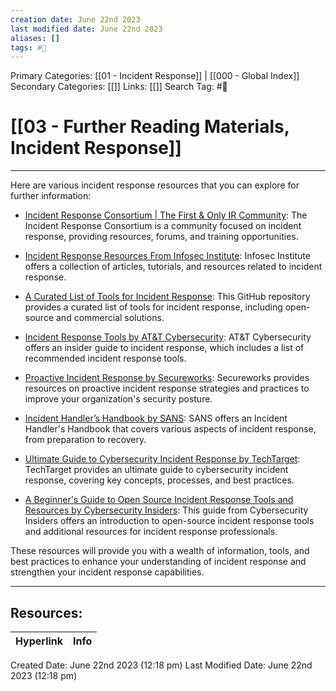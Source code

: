 ```yaml
---
creation date: June 22nd 2023
last modified date: June 22nd 2023
aliases: []
tags: #📖
---
```


Primary Categories: [[01 - Incident Response]] | [[000 - Global Index]] 
Secondary Categories: [[]] 
Links: [[]] 
Search Tag: #📖  

# [[03 - Further Reading Materials, Incident Response]]  
---

Here are various incident response resources that you can explore for further information:

- [Incident Response Consortium | The First & Only IR Community](https://www.incidentresponse.com/): The Incident Response Consortium is a community focused on incident response, providing resources, forums, and training opportunities.

- [Incident Response Resources From Infosec Institute](https://resources.infosecinstitute.com/category/incident-response-resources/): Infosec Institute offers a collection of articles, tutorials, and resources related to incident response.

- [A Curated List of Tools for Incident Response](https://github.com/meirwah/awesome-incident-response): This GitHub repository provides a curated list of tools for incident response, including open-source and commercial solutions.

- [Incident Response Tools by AT&T Cybersecurity](https://cybersecurity.att.com/resource-center/ebook/insider-guide-to-incident-response/incident-response-tools): AT&T Cybersecurity offers an insider guide to incident response, which includes a list of recommended incident response tools.

- [Proactive Incident Response by Secureworks](https://www.secureworks.com/centers/proactive-incident-response): Secureworks provides resources on proactive incident response strategies and practices to improve your organization's security posture.

- [Incident Handler’s Handbook by SANS](https://www.sans.org/reading-room/whitepapers/incident/paper/33901): SANS offers an Incident Handler's Handbook that covers various aspects of incident response, from preparation to recovery.

- [Ultimate Guide to Cybersecurity Incident Response by TechTarget](https://searchsecurity.techtarget.com/Ultimate-guide-to-incident-response-and-management): TechTarget provides an ultimate guide to cybersecurity incident response, covering key concepts, processes, and best practices.

- [A Beginner's Guide to Open Source Incident Response Tools and Resources by Cybersecurity Insiders](https://www.cybersecurity-insiders.com/beginners-guide-to-open-source-incident-response-tools-and-resources/): This guide from Cybersecurity Insiders offers an introduction to open-source incident response tools and additional resources for incident response professionals.

These resources will provide you with a wealth of information, tools, and best practices to enhance your understanding of incident response and strengthen your incident response capabilities.


___

## Resources:

| Hyperlink | Info |
| --------- | ---- |


Created Date: June 22nd 2023 (12:18 pm) 
Last Modified Date: June 22nd 2023 (12:18 pm)
